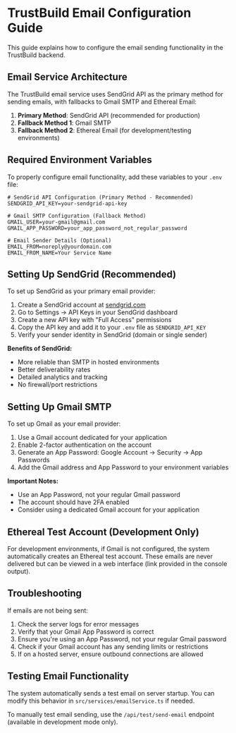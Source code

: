 # TrustBuild Email Configuration Guide

This guide explains how to configure the email sending functionality in the TrustBuild backend.

## Email Service Architecture

The TrustBuild email service uses SendGrid API as the primary method for sending emails, with fallbacks to Gmail SMTP and Ethereal Email:

1. **Primary Method**: SendGrid API (recommended for production)
2. **Fallback Method 1**: Gmail SMTP
3. **Fallback Method 2**: Ethereal Email (for development/testing environments)

## Required Environment Variables

To properly configure email functionality, add these variables to your `.env` file:

```
# SendGrid API Configuration (Primary Method - Recommended)
SENDGRID_API_KEY=your-sendgrid-api-key

# Gmail SMTP Configuration (Fallback Method)
GMAIL_USER=your-gmail@gmail.com
GMAIL_APP_PASSWORD=your_app_password_not_regular_password

# Email Sender Details (Optional)
EMAIL_FROM=noreply@yourdomain.com
EMAIL_FROM_NAME=Your Service Name
```

## Setting Up SendGrid (Recommended)

To set up SendGrid as your primary email provider:

1. Create a SendGrid account at [sendgrid.com](https://sendgrid.com)
2. Go to Settings → API Keys in your SendGrid dashboard
3. Create a new API key with "Full Access" permissions
4. Copy the API key and add it to your `.env` file as `SENDGRID_API_KEY`
5. Verify your sender identity in SendGrid (domain or single sender)

**Benefits of SendGrid:**
- More reliable than SMTP in hosted environments
- Better deliverability rates
- Detailed analytics and tracking
- No firewall/port restrictions

## Setting Up Gmail SMTP

To set up Gmail as your email provider:

1. Use a Gmail account dedicated for your application
2. Enable 2-factor authentication on the account
3. Generate an App Password: Google Account → Security → App Passwords
4. Add the Gmail address and App Password to your environment variables

**Important Notes:**
- Use an App Password, not your regular Gmail password
- The account should have 2FA enabled
- Consider using a dedicated Gmail account for your application

## Ethereal Test Account (Development Only)

For development environments, if Gmail is not configured, the system automatically creates an Ethereal test account. These emails are never delivered but can be viewed in a web interface (link provided in the console output).

## Troubleshooting

If emails are not being sent:

1. Check the server logs for error messages
2. Verify that your Gmail App Password is correct
3. Ensure you're using an App Password, not your regular Gmail password
4. Check if your Gmail account has any sending limits or restrictions
5. If on a hosted server, ensure outbound connections are allowed

## Testing Email Functionality

The system automatically sends a test email on server startup. You can modify this behavior in `src/services/emailService.ts` if needed.

To manually test email sending, use the `/api/test/send-email` endpoint (available in development mode only).